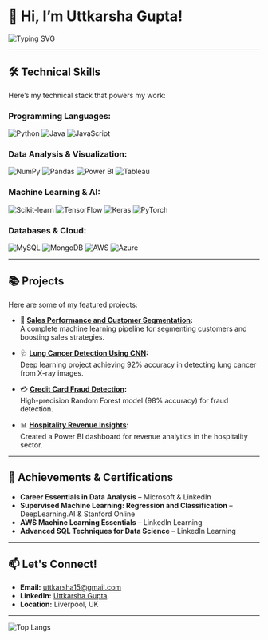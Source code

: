 # 👋 Hi, I’m Uttkarsha Gupta!  

![Typing SVG](https://readme-typing-svg.herokuapp.com?color=%2336BCF7&lines=Data+Scientist+%7C+AI+Enthusiast;End-to-End+Project+Developer;Machine+Learning+Practitioner;Open+to+Collaborations!)

---

## 🛠️ Technical Skills
Here’s my technical stack that powers my work:

### Programming Languages:
![Python](https://img.shields.io/badge/-Python-3776AB?logo=python&logoColor=white&style=for-the-badge)
![Java](https://img.shields.io/badge/-Java-007396?logo=java&logoColor=white&style=for-the-badge)
![JavaScript](https://img.shields.io/badge/-JavaScript-F7DF1E?logo=javascript&logoColor=black&style=for-the-badge)

### Data Analysis & Visualization:
![NumPy](https://img.shields.io/badge/-NumPy-013243?logo=numpy&logoColor=white&style=for-the-badge)
![Pandas](https://img.shields.io/badge/-Pandas-150458?logo=pandas&logoColor=white&style=for-the-badge)
![Power BI](https://img.shields.io/badge/-Power%20BI-F2C811?logo=powerbi&logoColor=black&style=for-the-badge)
![Tableau](https://img.shields.io/badge/-Tableau-E97627?logo=tableau&logoColor=white&style=for-the-badge)

### Machine Learning & AI:
![Scikit-learn](https://img.shields.io/badge/-Scikit%20Learn-F7931E?logo=scikit-learn&logoColor=white&style=for-the-badge)
![TensorFlow](https://img.shields.io/badge/-TensorFlow-FF6F00?logo=tensorflow&logoColor=white&style=for-the-badge)
![Keras](https://img.shields.io/badge/-Keras-D00000?logo=keras&logoColor=white&style=for-the-badge)
![PyTorch](https://img.shields.io/badge/-PyTorch-EE4C2C?logo=pytorch&logoColor=white&style=for-the-badge)

### Databases & Cloud:
![MySQL](https://img.shields.io/badge/-MySQL-4479A1?logo=mysql&logoColor=white&style=for-the-badge)
![MongoDB](https://img.shields.io/badge/-MongoDB-47A248?logo=mongodb&logoColor=white&style=for-the-badge)
![AWS](https://img.shields.io/badge/-AWS-232F3E?logo=amazon-aws&logoColor=white&style=for-the-badge)
![Azure](https://img.shields.io/badge/-Azure-0078D4?logo=microsoft-azure&logoColor=white&style=for-the-badge)

---

## 📚 Projects
Here are some of my featured projects:

- 🛒 **[Sales Performance and Customer Segmentation](https://github.com/uttkarshagupta/Sales-Performance-Customer-Segmentation-using-End-to-End-Data-Analysis-and-machine-learning-project):**  
   A complete machine learning pipeline for segmenting customers and boosting sales strategies.

- 🩺 **[Lung Cancer Detection Using CNN](https://github.com/uttkarshagupta/Lung-Cancer-Detection-using-Convolutional-Neural-Network-CNN):**  
   Deep learning project achieving 92% accuracy in detecting lung cancer from X-ray images.

- 💳 **[Credit Card Fraud Detection](https://github.com/uttkarshagupta/Credit_card_Fraud_Detection):**  
   High-precision Random Forest model (98% accuracy) for fraud detection.

- 📊 **[Hospitality Revenue Insights](https://github.com/uttkarshagupta/Hospitality_domain_Revenue_Insights_Powerbi_Dashboard):**  
   Created a Power BI dashboard for revenue analytics in the hospitality sector.

---

## 🌟 Achievements & Certifications
- **Career Essentials in Data Analysis** – Microsoft & LinkedIn  
- **Supervised Machine Learning: Regression and Classification** – DeepLearning.AI & Stanford Online  
- **AWS Machine Learning Essentials** – LinkedIn Learning  
- **Advanced SQL Techniques for Data Science** – LinkedIn Learning  

---

## 📫 Let's Connect!
- **Email:** [uttkarsha15@gmail.com](mailto:uttkarsha15@gmail.com)  
- **LinkedIn:** [Uttkarsha Gupta](https://www.linkedin.com/in/uttkarsha-gupta/)  
- **Location:** Liverpool, UK  

---
![Top Langs](https://github-readme-stats.vercel.app/api/top-langs/?username=uttkarshagupta&layout=compact&theme=radical)

